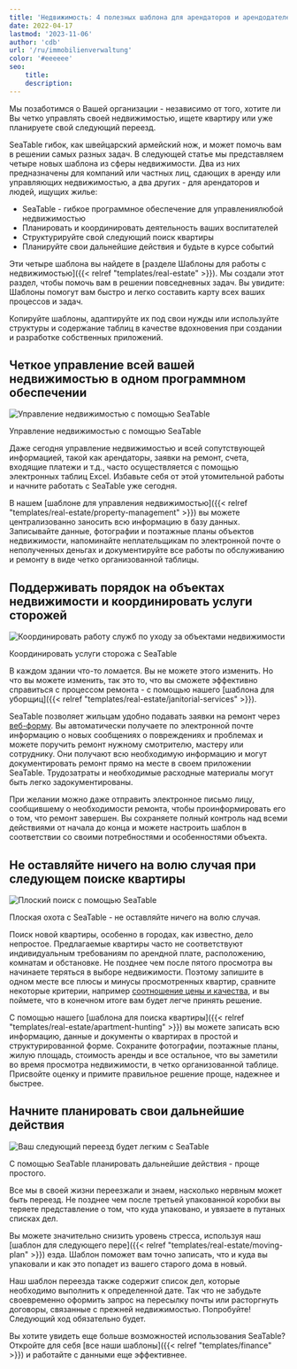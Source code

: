 ```yaml
---
title: 'Недвижимость: 4 полезных шаблона для арендаторов и арендодателей'
date: 2022-04-17
lastmod: '2023-11-06'
author: 'cdb'
url: '/ru/immobilienverwaltung'
color: '#eeeeee'
seo:
    title:
    description:
---
```


Мы позаботимся о Вашей организации - независимо от того, хотите ли Вы четко управлять своей недвижимостью, ищете квартиру или уже планируете свой следующий переезд.

SeaTable гибок, как швейцарский армейский нож, и может помочь вам в решении самых разных задач. В следующей статье мы представляем четыре новых шаблона из сферы недвижимости. Два из них предназначены для компаний или частных лиц, сдающих в аренду или управляющих недвижимостью, а два других - для арендаторов и людей, ищущих жилье:

- SeaTable - гибкое программное обеспечение для управлениялюбой недвижимостью
- Планировать и координировать деятельность ваших воспитателей
- Структурируйте свой следующий поиск квартиры
- Планируйте свои дальнейшие действия и будьте в курсе событий

Эти четыре шаблона вы найдете в [разделе Шаблоны для работы с недвижимостью]({{< relref "templates/real-estate" >}}). Мы создали этот раздел, чтобы помочь вам в решении повседневных задач. Вы увидите: Шаблоны помогут вам быстро и легко составить карту всех ваших процессов и задач.

Копируйте шаблоны, адаптируйте их под свои нужды или используйте структуры и содержание таблиц в качестве вдохновения при создании и разработке собственных приложений.

## Четкое управление всей вашей недвижимостью в одном программном обеспечении

![Управление недвижимостью с помощью SeaTable](https://seatable.io/wp-content/uploads/2022/04/seatable-property-management.png)

Управление недвижимостью с помощью SeaTable

Даже сегодня управление недвижимостью и всей сопутствующей информацией, такой как арендаторы, заявки на ремонт, счета, входящие платежи и т.д., часто осуществляется с помощью электронных таблиц Excel. Избавьте себя от этой утомительной работы и начните работать с SeaTable уже сегодня.

В нашем [шаблоне для управления недвижимостью]({{< relref "templates/real-estate/property-management" >}}) вы можете централизованно заносить всю информацию в базу данных. Записывайте данные, фотографии и поэтажные планы объектов недвижимости, напоминайте неплательщикам по электронной почте о неполученных деньгах и документируйте все работы по обслуживанию и ремонту в виде четко организованной таблицы.

## Поддерживать порядок на объектах недвижимости и координировать услуги сторожей

![Координировать работу служб по уходу за объектами недвижимости](https://seatable.io/wp-content/uploads/2022/04/hausmeisterdienste-seatable.png)

Координировать услуги сторожа с SeaTable

В каждом здании что-то ломается. Вы не можете этого изменить. Но что вы можете изменить, так это то, что вы сможете эффективно справиться с процессом ремонта - с помощью нашего [шаблона для уборщиц]({{< relref "templates/real-estate/janitorial-services" >}}).

SeaTable позволяет жильцам удобно подавать заявки на ремонт через [веб-форму](https://seatable.io/ru/docs/handbuch/seatable-nutzen/webformulare/). Вы автоматически получаете по электронной почте информацию о новых сообщениях о повреждениях и проблемах и можете поручить ремонт нужному смотрителю, мастеру или сотруднику. Они получают всю необходимую информацию и могут документировать ремонт прямо на месте в своем приложении SeaTable. Трудозатраты и необходимые расходные материалы могут быть легко задокументированы.

При желании можно даже отправить электронное письмо лицу, сообщившему о необходимости ремонта, чтобы проинформировать его о том, что ремонт завершен. Вы сохраняете полный контроль над всеми действиями от начала до конца и можете настроить шаблон в соответствии со своими потребностями и особенностями объекта.

## Не оставляйте ничего на волю случая при следующем поиске квартиры

![Плоский поиск с помощью SeaTable](https://seatable.io/wp-content/uploads/2022/04/wohnungssuche-seatable-vorlage-immobilien.png)

Плоская охота с SeaTable - не оставляйте ничего на волю случая.

Поиск новой квартиры, особенно в городах, как известно, дело непростое. Предлагаемые квартиры часто не соответствуют индивидуальным требованиям по арендной плате, расположению, комнатам и обстановке. Не позднее чем после пятого просмотра вы начинаете теряться в выборе недвижимости. Поэтому запишите в одном месте все плюсы и минусы просмотренных квартир, сравните некоторые критерии, например [соотношение цены и качества](https://de.wikipedia.org/wiki/Preis-Leistungs-Verhältnis), и вы поймете, что в конечном итоге вам будет легче принять решение.

С помощью нашего [шаблона для поиска квартиры]({{< relref "templates/real-estate/apartment-hunting" >}}) вы можете записать всю информацию, данные и документы о квартирах в простой и структурированной форме. Сохраните фотографии, поэтажные планы, жилую площадь, стоимость аренды и все остальное, что вы заметили во время просмотра недвижимости, в четко организованной таблице. Присвойте оценку и примите правильное решение проще, надежнее и быстрее.

## Начните планировать свои дальнейшие действия

![Ваш следующий переезд будет легким с SeaTable](https://seatable.io/wp-content/uploads/2022/04/umzugsliste-seatable-immobilien.png)

С помощью SeaTable планировать дальнейшие действия - проще простого.

Все мы в своей жизни переезжали и знаем, насколько нервным может быть переезд. Не позднее чем после третьей упакованной коробки вы теряете представление о том, что куда упаковано, и увязаете в путаных списках дел.

Вы можете значительно снизить уровень стресса, используя наш [шаблон для следующего пере]({{< relref "templates/real-estate/moving-plan" >}}) езда. Шаблон поможет вам точно записать, что и куда вы упаковали и как это попадет из вашего старого дома в новый.

Наш шаблон переезда также содержит список дел, которые необходимо выполнить к определенной дате. Так что не забудьте своевременно оформить запрос на пересылку почты или расторгнуть договоры, связанные с прежней недвижимостью. Попробуйте! Следующий ход обязательно будет.

Вы хотите увидеть еще больше возможностей использования SeaTable? Откройте для себя [все наши шаблоны]({{< relref "templates/finance" >}}) и работайте с данными еще эффективнее.
